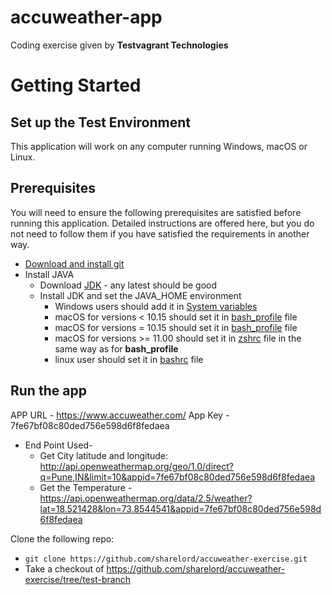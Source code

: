 # accuweather-app
Coding exercise given by **Testvagrant Technologies**


# Getting Started

## Set up the Test Environment

This application will work on any computer running Windows, macOS or Linux.

## Prerequisites

You will need to ensure the following prerequisites are satisfied before running this application.
Detailed instructions are offered here, but you do not need to follow them if you have satisfied the requirements in another way.

* [Download and install git](https://git-scm.com/downloads)
* Install JAVA
    * Download [JDK](https://www.oracle.com/java/technologies/javase-downloads.html) - any latest should be good
    * Install JDK and set the JAVA_HOME environment
        * Windows users should add it in [System variables](https://javatutorial.net/set-java-home-windows-10)
        * macOS for versions < 10.15 should set it in [bash_profile](https://www.baeldung.com/java-home-on-windows-7-8-10-mac-os-x-linux#2-single-user---mac-os-x-older-versions) file
        * macOS for versions = 10.15 should set it in [bash_profile](https://www.baeldung.com/java-home-on-windows-7-8-10-mac-os-x-linux#1-single-user---mac-os-x-105-or-newer) file
        * macOS for versions >= 11.00 should set it in [zshrc](https://mkyong.com/java/how-to-set-java_home-environment-variable-on-mac-os-x/#java-home-and-macos-11-big-sur) file in the same way as for **bash_profile**
        * linux user should set it in [bashrc](https://www.baeldung.com/java-home-on-windows-7-8-10-mac-os-x-linux#1-single-user) file

## Run the app
APP URL - https://www.accuweather.com/
App Key - 7fe67bf08c80ded756e598d6f8fedaea
* End Point Used-
  * Get City latitude and longitude: http://api.openweathermap.org/geo/1.0/direct?q=Pune,IN&limit=10&appid=7fe67bf08c80ded756e598d6f8fedaea
  * Get the Temperature - https://api.openweathermap.org/data/2.5/weather?lat=18.521428&lon=73.8544541&appid=7fe67bf08c80ded756e598d6f8fedaea

Clone the following repo:
 * `git clone https://github.com/sharelord/accuweather-exercise.git`
 * Take a checkout of https://github.com/sharelord/accuweather-exercise/tree/test-branch


